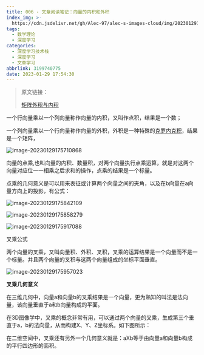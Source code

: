 ```yaml
---
title: 006 - 文章阅读笔记：向量的内积和外积
index_img: >-
  https://cdn.jsdelivr.net/gh/Alec-97/alec-s-images-cloud/img/202301291802251.png
tags:
  - 数学理论
  - 深度学习
categories:
  - 深度学习技术栈
  - 深度学习
  - 文章学习
abbrlink: 3199740775
date: 2023-01-29 17:54:30
---
```


> 原文链接：
>
> [矩阵外积与内积](https://blog.csdn.net/CareChere/article/details/78496752)

一个行向量乘以一个列向量称作向量的内积，又叫作点积，结果是一个数；

一个列向量乘以一个行向量称作向量的外积，外积是一种特殊的[克罗内克积](http://zh.wikipedia.org/wiki/克罗内克积)，结果是一个矩阵，

![image-20230129175710868](https://cdn.jsdelivr.net/gh/Alec-97/alec-s-images-cloud/img/202301291802249.png)

向量的点乘,也叫向量的内积、数量积，对两个向量执行点乘运算，就是对这两个向量对应位一一相乘之后求和的操作，点乘的结果是一个标量。

点乘的几何意义是可以用来表征或计算两个向量之间的夹角，以及在b向量在a向量方向上的投影，有公式：

![image-20230129175842109](https://cdn.jsdelivr.net/gh/Alec-97/alec-s-images-cloud/img/202301291802250.png)

![image-20230129175858279](https://cdn.jsdelivr.net/gh/Alec-97/alec-s-images-cloud/img/202301291802251.png)

![image-20230129175917088](https://cdn.jsdelivr.net/gh/Alec-97/alec-s-images-cloud/img/202301291802252.png)



叉乘公式



两个向量的叉乘，又叫向量积、外积、叉积，叉乘的运算结果是一个向量而不是一个标量。并且两个向量的叉积与这两个向量组成的坐标平面垂直。

![image-20230129175957023](https://cdn.jsdelivr.net/gh/Alec-97/alec-s-images-cloud/img/202301291802253.png)

**叉乘几何意义**

在三维几何中，向量a和向量b的叉乘结果是一个向量，更为熟知的叫法是法向量，该向量垂直于a和b向量构成的平面。



在3D图像学中，叉乘的概念非常有用，可以通过两个向量的叉乘，生成第三个垂直于a，b的法向量，从而构建X、Y、Z坐标系。如下图所示： 

在二维空间中，叉乘还有另外一个几何意义就是：aXb等于由向量a和向量b构成的平行四边形的面积。

